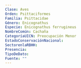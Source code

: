```yaml
---
Clase: Aves
Orden: Psittaciformes
Familia: Psittacidae
Género: Enicognathus
Especie: Enicognathus ferrugineus
NombreComún: Cachaña
CategoríaUICN: Preocupación Menor
EstadoConservaciónNacional: 
SectorenlaRBHH: 
Presencia: 
TipoDeDato: 
Fuente: ""
---
```

